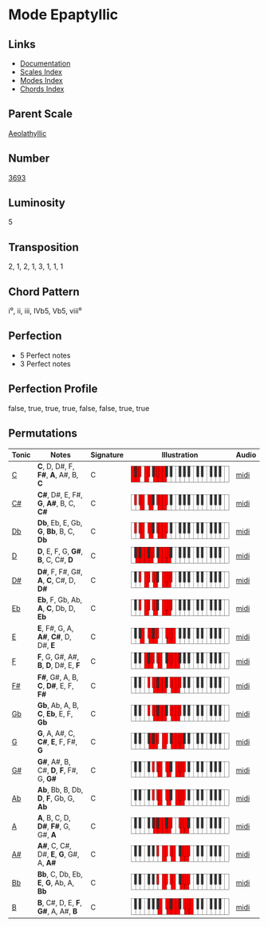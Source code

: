 # Mode Epaptyllic

## Links

- [Documentation](README.md)
- [Scales Index](Scales.md)
- [Modes Index](Modes.md)
- [Chords Index](Chords.md)

## Parent Scale

[Aeolathyllic](ScaleAeolathyllic.md)

## Number

[3693](https://ianring.com/musictheory/scales/3693)

## Luminosity

5

## Transposition

2, 1, 2, 1, 3, 1, 1, 1

## Chord Pattern

i⁰, ii, iii, IVb5, Vb5, viii⁰

## Perfection

- 5 Perfect notes
- 3 Perfect notes

## Perfection Profile

false, true, true, true, false, false, true, true

## Permutations

| Tonic | Notes | Signature | Illustration | Audio |
|-------|-------|-----------|--------------|-------|
| [C](ModeCNaturalEpaptyllic.md) | **C**, D, D#, F, **F#**, **A**, A#, B, **C** | C | ![CNaturalEpaptyllic](ModeCNaturalEpaptyllic.png) | [midi](https://github.com/edipermadi/music/blob/main/docs/ModeCNaturalEpaptyllic.mid?raw=true) |
| [C#](ModeCSharpEpaptyllic.md) | **C#**, D#, E, F#, **G**, **A#**, B, C, **C#** | C | ![CSharpEpaptyllic](ModeCSharpEpaptyllic.png) | [midi](https://github.com/edipermadi/music/blob/main/docs/ModeCSharpEpaptyllic.mid?raw=true) |
| [Db](ModeDFlatEpaptyllic.md) | **Db**, Eb, E, Gb, **G**, **Bb**, B, C, **Db** | C | ![DFlatEpaptyllic](ModeDFlatEpaptyllic.png) | [midi](https://github.com/edipermadi/music/blob/main/docs/ModeDFlatEpaptyllic.mid?raw=true) |
| [D](ModeDNaturalEpaptyllic.md) | **D**, E, F, G, **G#**, **B**, C, C#, **D** | C | ![DNaturalEpaptyllic](ModeDNaturalEpaptyllic.png) | [midi](https://github.com/edipermadi/music/blob/main/docs/ModeDNaturalEpaptyllic.mid?raw=true) |
| [D#](ModeDSharpEpaptyllic.md) | **D#**, F, F#, G#, **A**, **C**, C#, D, **D#** | C | ![DSharpEpaptyllic](ModeDSharpEpaptyllic.png) | [midi](https://github.com/edipermadi/music/blob/main/docs/ModeDSharpEpaptyllic.mid?raw=true) |
| [Eb](ModeEFlatEpaptyllic.md) | **Eb**, F, Gb, Ab, **A**, **C**, Db, D, **Eb** | C | ![EFlatEpaptyllic](ModeEFlatEpaptyllic.png) | [midi](https://github.com/edipermadi/music/blob/main/docs/ModeEFlatEpaptyllic.mid?raw=true) |
| [E](ModeENaturalEpaptyllic.md) | **E**, F#, G, A, **A#**, **C#**, D, D#, **E** | C | ![ENaturalEpaptyllic](ModeENaturalEpaptyllic.png) | [midi](https://github.com/edipermadi/music/blob/main/docs/ModeENaturalEpaptyllic.mid?raw=true) |
| [F](ModeFNaturalEpaptyllic.md) | **F**, G, G#, A#, **B**, **D**, D#, E, **F** | C | ![FNaturalEpaptyllic](ModeFNaturalEpaptyllic.png) | [midi](https://github.com/edipermadi/music/blob/main/docs/ModeFNaturalEpaptyllic.mid?raw=true) |
| [F#](ModeFSharpEpaptyllic.md) | **F#**, G#, A, B, **C**, **D#**, E, F, **F#** | C | ![FSharpEpaptyllic](ModeFSharpEpaptyllic.png) | [midi](https://github.com/edipermadi/music/blob/main/docs/ModeFSharpEpaptyllic.mid?raw=true) |
| [Gb](ModeGFlatEpaptyllic.md) | **Gb**, Ab, A, B, **C**, **Eb**, E, F, **Gb** | C | ![GFlatEpaptyllic](ModeGFlatEpaptyllic.png) | [midi](https://github.com/edipermadi/music/blob/main/docs/ModeGFlatEpaptyllic.mid?raw=true) |
| [G](ModeGNaturalEpaptyllic.md) | **G**, A, A#, C, **C#**, **E**, F, F#, **G** | C | ![GNaturalEpaptyllic](ModeGNaturalEpaptyllic.png) | [midi](https://github.com/edipermadi/music/blob/main/docs/ModeGNaturalEpaptyllic.mid?raw=true) |
| [G#](ModeGSharpEpaptyllic.md) | **G#**, A#, B, C#, **D**, **F**, F#, G, **G#** | C | ![GSharpEpaptyllic](ModeGSharpEpaptyllic.png) | [midi](https://github.com/edipermadi/music/blob/main/docs/ModeGSharpEpaptyllic.mid?raw=true) |
| [Ab](ModeAFlatEpaptyllic.md) | **Ab**, Bb, B, Db, **D**, **F**, Gb, G, **Ab** | C | ![AFlatEpaptyllic](ModeAFlatEpaptyllic.png) | [midi](https://github.com/edipermadi/music/blob/main/docs/ModeAFlatEpaptyllic.mid?raw=true) |
| [A](ModeANaturalEpaptyllic.md) | **A**, B, C, D, **D#**, **F#**, G, G#, **A** | C | ![ANaturalEpaptyllic](ModeANaturalEpaptyllic.png) | [midi](https://github.com/edipermadi/music/blob/main/docs/ModeANaturalEpaptyllic.mid?raw=true) |
| [A#](ModeASharpEpaptyllic.md) | **A#**, C, C#, D#, **E**, **G**, G#, A, **A#** | C | ![ASharpEpaptyllic](ModeASharpEpaptyllic.png) | [midi](https://github.com/edipermadi/music/blob/main/docs/ModeASharpEpaptyllic.mid?raw=true) |
| [Bb](ModeBFlatEpaptyllic.md) | **Bb**, C, Db, Eb, **E**, **G**, Ab, A, **Bb** | C | ![BFlatEpaptyllic](ModeBFlatEpaptyllic.png) | [midi](https://github.com/edipermadi/music/blob/main/docs/ModeBFlatEpaptyllic.mid?raw=true) |
| [B](ModeBNaturalEpaptyllic.md) | **B**, C#, D, E, **F**, **G#**, A, A#, **B** | C | ![BNaturalEpaptyllic](ModeBNaturalEpaptyllic.png) | [midi](https://github.com/edipermadi/music/blob/main/docs/ModeBNaturalEpaptyllic.mid?raw=true) |
